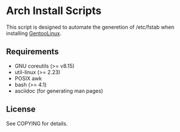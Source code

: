 # Arch Install Scripts

This script is designed to automate the generetion of
/etc/fstab when installing [GentooLinux](https://www.gentoo.org).

## Requirements

* GNU coreutils (>= v8.15)
* util-linux (>= 2.23)
* POSIX awk
* bash (>= 4.1)
* asciidoc (for generating man pages)

## License

See COPYING for details.
